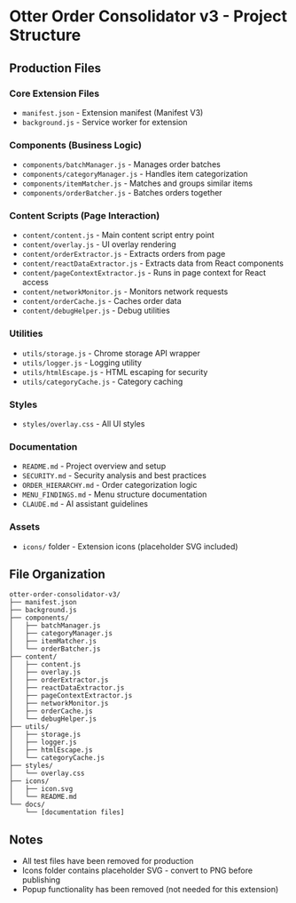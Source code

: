 # Otter Order Consolidator v3 - Project Structure

## Production Files

### Core Extension Files
- `manifest.json` - Extension manifest (Manifest V3)
- `background.js` - Service worker for extension

### Components (Business Logic)
- `components/batchManager.js` - Manages order batches
- `components/categoryManager.js` - Handles item categorization
- `components/itemMatcher.js` - Matches and groups similar items
- `components/orderBatcher.js` - Batches orders together

### Content Scripts (Page Interaction)
- `content/content.js` - Main content script entry point
- `content/overlay.js` - UI overlay rendering
- `content/orderExtractor.js` - Extracts orders from page
- `content/reactDataExtractor.js` - Extracts data from React components
- `content/pageContextExtractor.js` - Runs in page context for React access
- `content/networkMonitor.js` - Monitors network requests
- `content/orderCache.js` - Caches order data
- `content/debugHelper.js` - Debug utilities

### Utilities
- `utils/storage.js` - Chrome storage API wrapper
- `utils/logger.js` - Logging utility
- `utils/htmlEscape.js` - HTML escaping for security
- `utils/categoryCache.js` - Category caching

### Styles
- `styles/overlay.css` - All UI styles

### Documentation
- `README.md` - Project overview and setup
- `SECURITY.md` - Security analysis and best practices
- `ORDER_HIERARCHY.md` - Order categorization logic
- `MENU_FINDINGS.md` - Menu structure documentation
- `CLAUDE.md` - AI assistant guidelines

### Assets
- `icons/` folder - Extension icons (placeholder SVG included)

## File Organization

```
otter-order-consolidator-v3/
├── manifest.json
├── background.js
├── components/
│   ├── batchManager.js
│   ├── categoryManager.js
│   ├── itemMatcher.js
│   └── orderBatcher.js
├── content/
│   ├── content.js
│   ├── overlay.js
│   ├── orderExtractor.js
│   ├── reactDataExtractor.js
│   ├── pageContextExtractor.js
│   ├── networkMonitor.js
│   ├── orderCache.js
│   └── debugHelper.js
├── utils/
│   ├── storage.js
│   ├── logger.js
│   ├── htmlEscape.js
│   └── categoryCache.js
├── styles/
│   └── overlay.css
├── icons/
│   ├── icon.svg
│   └── README.md
└── docs/
    └── [documentation files]
```

## Notes
- All test files have been removed for production
- Icons folder contains placeholder SVG - convert to PNG before publishing
- Popup functionality has been removed (not needed for this extension)